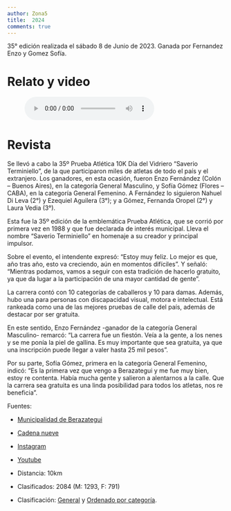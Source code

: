 ```yaml
---
author: Zona5
title:  2024
comments: true
---
```


35° edición realizada el sábado 8 de Junio de 2023. Ganada por Fernandez Enzo y Gomez Sofía. 

# Relato y video

<figure>
    <audio
        controls
        src="/assets/audio/relatos/2024.mp3">
            Your browser does not support the
            <code>audio</code> element.
    </audio>
</figure>


# Revista

Se llevó a cabo la 35º Prueba Atlética 10K Día del Vidriero “Saverio Terminiello”, de la que participaron miles de atletas de todo el país y el extranjero. 
Los ganadores, en esta ocasión, fueron Enzo Fernández (Colón – Buenos Aires), en la categoría General Masculino, y Sofía Gómez (Flores – CABA), en la categoría General Femenino. A Fernández lo siguieron Nahuel Di Leva (2°) y Ezequiel Aguilera (3°); y a Gómez, Fernanda Oropel (2°) y Laura Vedia (3°).

Esta fue la 35º edición de la emblemática Prueba Atlética, que se corrió por primera vez en 1988 y que fue declarada de interés municipal. Lleva el nombre “Saverio Terminiello” en homenaje a su creador y principal impulsor.

Sobre el evento, el intendente expresó: “Estoy muy feliz. Lo mejor es que, año tras año, esto va creciendo, aún en momentos difíciles”. Y señaló: “Mientras podamos, vamos a seguir con esta tradición de hacerlo gratuito, ya que da lugar a la participación de una mayor cantidad de gente”.

La carrera contó con 10 categorías de caballeros y 10 para damas. Además, hubo una para personas con discapacidad visual, motora e intelectual. Está rankeada como una de las mejores pruebas de calle del país, además de destacar por ser gratuita.

En este sentido, Enzo Fernández -ganador de la categoría General Masculino- remarcó: “La carrera fue un fiestón. Veía a la gente, a los nenes y se me ponía la piel de gallina. Es muy importante que sea gratuita, ya que una inscripción puede llegar a valer hasta 25 mil pesos”.

Por su parte, Sofía Gómez, primera en la categoría General Femenino, indicó: “Es la primera vez que vengo a Berazategui y me fue muy bien, estoy re contenta. Había mucha gente y salieron a alentarnos a la calle. Que la carrera sea gratuita es una linda posibilidad para todos los atletas, nos re beneficia”.

Fuentes:
* [Municipalidad de Berazategui](https://berazategui.gob.ar/noticias/miles-de-participantes-de-la-35o-prueba-atletica-10k-del-vidriero/)
* [Cadena nueve](https://www.cadenanueve.com/2024/06/08/nuevejulienses-en-la-35-edicion-de-los-10k-dia-del-vidriero-saverio-terminiello/)
* [Instagram](https://www.instagram.com/muniberazategui/reel/C7-a2lqxpjG/)
* [Youtube](https://www.youtube.com/watch?v=gZYe564S1aY)

* Distancia: 10km
* Clasificados: 2084 (M: 1293, F: 791)
* Clasificación: [General](/clasificacion/2024/2024.html) y [Ordenado por categoría](/clasificacion/2024/2024cat.html).